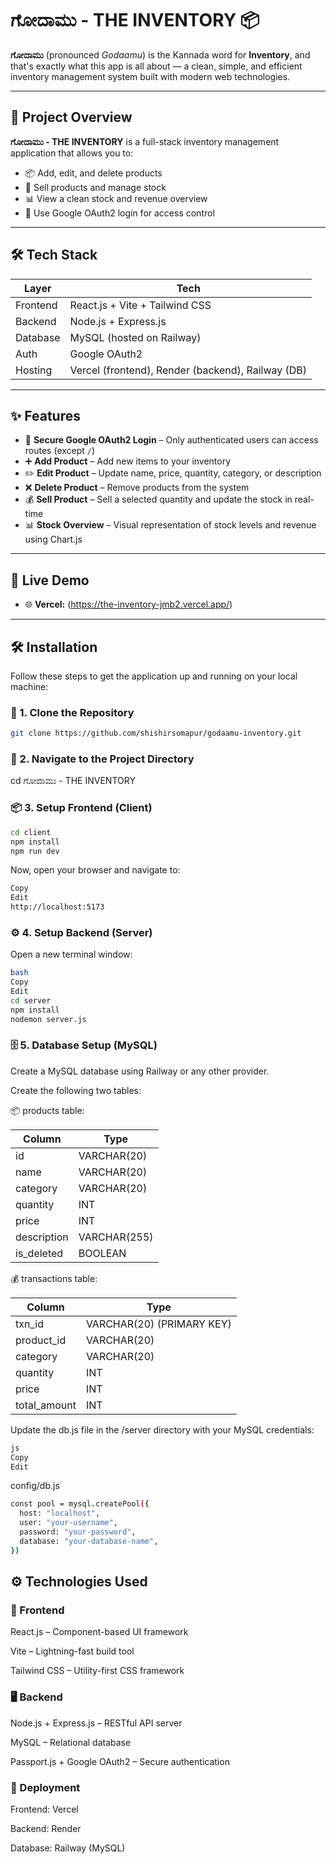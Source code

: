 # ಗೋದಾಮು - THE INVENTORY 📦

**ಗೋದಾಮು** (pronounced *Godaamu*) is the Kannada word for **Inventory**, and that's exactly what this app is all about — a clean, simple, and efficient inventory management system built with modern web technologies.

---

## 🚀 Project Overview

**ಗೋದಾಮು - THE INVENTORY** is a full-stack inventory management application that allows you to:

- 📦 Add, edit, and delete products
- 💸 Sell products and manage stock
- 📊 View a clean stock and revenue overview
- 🔐 Use Google OAuth2 login for access control

---

## 🛠 Tech Stack

| Layer        | Tech                            |
|-------------|----------------------------------|
| Frontend     | React.js + Vite + Tailwind CSS  |
| Backend      | Node.js + Express.js            |
| Database     | MySQL (hosted on Railway)       |
| Auth         | Google OAuth2                   |
| Hosting      | Vercel (frontend), Render (backend), Railway (DB) |

---

## ✨ Features

- 🔐 **Secure Google OAuth2 Login** – Only authenticated users can access routes (except `/`)
- ➕ **Add Product** – Add new items to your inventory
- ✏️ **Edit Product** – Update name, price, quantity, category, or description
- ❌ **Delete Product** – Remove products from the system
- 💰 **Sell Product** – Sell a selected quantity and update the stock in real-time
- 📊 **Stock Overview** – Visual representation of stock levels and revenue using Chart.js

---

## 🔗 Live Demo

- 🌐 **Vercel:** (https://the-inventory-jmb2.vercel.app/)

---
## 🛠️ Installation

Follow these steps to get the application up and running on your local machine:

### 📁 1. Clone the Repository

```bash
git clone https://github.com/shishirsomapur/godaamu-inventory.git
```

### 📁 2. Navigate to the Project Directory

cd ಗೋದಾಮು - THE INVENTORY

### 📦 3. Setup Frontend (Client)

```bash
cd client
npm install
npm run dev
```

Now, open your browser and navigate to:

```bash
Copy
Edit
http://localhost:5173
```

### ⚙️ 4. Setup Backend (Server)
Open a new terminal window:

```bash
bash
Copy
Edit
cd server
npm install
nodemon server.js
```


### 🗄️ 5. Database Setup (MySQL)
Create a MySQL database using Railway or any other provider.

Create the following two tables:

📦 products table:

| Column      | Type             |
|-------------|------------------|
| id          | VARCHAR(20)      |
| name        | VARCHAR(20)      |
| category    | 	VARCHAR(20)     |
| quantity    | INT              |
| price       | INT              |
| description | VARCHAR(255)     |
| is_deleted  | BOOLEAN          |
	
	
💰 transactions table:

| Column      | Type             |
|-------------|------------------|
| txn_id      | VARCHAR(20) (PRIMARY KEY)     |
| product_id  | VARCHAR(20)      |
| category    | 	VARCHAR(20)     |
| quantity    | INT              |
| price       | INT              |
| total_amount| INT              |

Update the db.js file in the /server directory with your MySQL credentials:

```bash
js
Copy
Edit
```

config/db.js
```bash
const pool = mysql.createPool({
  host: "localhost",
  user: "your-username",
  password: "your-password",
  database: "your-database-name",
})
```

## ⚙️ Technologies Used
### 🧠 Frontend
React.js – Component-based UI framework

Vite – Lightning-fast build tool

Tailwind CSS – Utility-first CSS framework

### 🖥️ Backend
Node.js + Express.js – RESTful API server

MySQL – Relational database

Passport.js + Google OAuth2 – Secure authentication

### 🚀 Deployment
Frontend: Vercel

Backend: Render

Database: Railway (MySQL)



